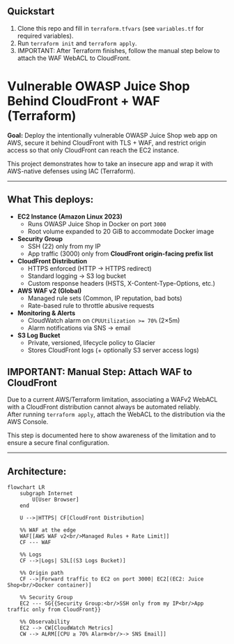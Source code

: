 ## Quickstart

1. Clone this repo and fill in `terraform.tfvars` (see `variables.tf` for required variables).
2. Run `terraform init` and `terraform apply`.
3. IMPORTANT: After Terraform finishes, follow the manual step below to attach the WAF WebACL to CloudFront.





#  Vulnerable OWASP Juice Shop Behind CloudFront + WAF (Terraform)

**Goal:** Deploy the intentionally vulnerable OWASP Juice Shop web app on AWS, secure it behind CloudFront with TLS + WAF, and restrict origin access so that only CloudFront can reach the EC2 instance.  

This project demonstrates how to take an insecure app and wrap it with AWS-native defenses using IAC (Terraform).

---

## What This deploys: 
- **EC2 Instance (Amazon Linux 2023)**  
  - Runs OWASP Juice Shop in Docker on port `3000`  
  - Root volume expanded to 20 GiB to accommodate Docker image  
- **Security Group**  
  - SSH (22) only from my IP  
  - App traffic (3000) only from **CloudFront origin-facing prefix list**  
- **CloudFront Distribution**  
  - HTTPS enforced (HTTP -> HTTPS redirect)  
  - Standard logging -> S3 log bucket  
  - Custom response headers (HSTS, X-Content-Type-Options, etc.)  
- **AWS WAF v2 (Global)**  
  - Managed rule sets (Common, IP reputation, bad bots)  
  - Rate-based rule to throttle abusive requests  
- **Monitoring & Alerts**  
  - CloudWatch alarm on `CPUUtilization >= 70%` (2×5m)  
  - Alarm notifications via SNS -> email  
- **S3 Log Bucket**  
  - Private, versioned, lifecycle policy to Glacier  
  - Stores CloudFront logs (+ optionally S3 server access logs)

## IMPORTANT: Manual Step: Attach WAF to CloudFront
Due to a current AWS/Terraform limitation, associating a WAFv2 WebACL with a CloudFront distribution cannot always be automated reliably.  
After running `terraform apply`, attach the WebACL to the distribution via the AWS Console.  

This step is documented here to show awareness of the limitation and to ensure a secure final configuration.


---

## Architecture:

```mermaid
flowchart LR
    subgraph Internet
        U[User Browser]
    end

    U -->|HTTPS| CF[CloudFront Distribution]

    %% WAF at the edge
    WAF[[AWS WAF v2<br/>Managed Rules + Rate Limit]]
    CF --- WAF

    %% Logs
    CF -->|Logs| S3L[(S3 Logs Bucket)]

    %% Origin path
    CF -->|Forward traffic to EC2 on port 3000| EC2[(EC2: Juice Shop<br/>Docker container)]

    %% Security Group
    EC2 --- SG{{Security Group:<br/>SSH only from my IP<br/>App traffic only from CloudFront}}

    %% Observability
    EC2 --> CW[CloudWatch Metrics]
    CW --> ALRM[[CPU ≥ 70% Alarm<br/>-> SNS Email]]

